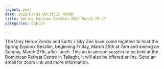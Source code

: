 ```yaml
---
layout: post
date: 2022-03-01 09:33:35 +0000
title: Spring Equinox Sesshin 2022 March 25-27
categories: Dublin

---
```

The Grey Heron Zendo and Earth + Sky Zen have come together to host the Spring Equinox Sesshin, beginning Friday, March 25th at 7pm and ending on Sunday, March 27th, after lunch. This an in-person sesshin to be held at the Dominican Retreat Centre in Tallaght, it will also be offered online. Send an email for zoom link and more information.